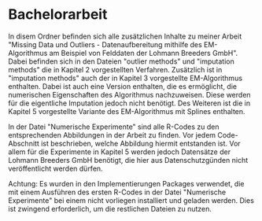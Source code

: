# Bachelorarbeit
In disem Ordner befinden sich alle zusätzlichen Inhalte zu meiner Arbeit "Missing Data und Outliers - Datenaufbereitung mithilfe des EM-Algorithmus am Beispiel von Felddaten der Lohmann Breeders GmbH".
Dabei befinden sich in den Dateien "outlier methods" und "imputation methods" die in Kapitel 2 vorgestellten Verfahren. Zusätzlich ist in "imputation methods" auch der in Kapitel 3 vorgestellte EM-Algorithmus enthalten. Dabei ist auch eine Version enthalten, die es ermöglicht, die numerischen Eigenschaften des Algorithmus nachzuweisen. Diese werden für die eigentliche Imputation jedoch nicht benötigt. Des Weiteren ist die in Kapitel 5 vorgestellte Variante des EM-Algorithmus mit Splines enthalten.

In der Datei "Numerische Experimente" sind alle R-Codes zu den entsprechenden Abbildungen in der Arbeit zu finden. Vor jedem Code-Abschnitt ist beschrieben, welche Abbildung hiermit entstanden ist. Vor allem für die Experimente in Kapitel 5 werden jedoch Datensätze der Lohmann Breeders GmbH benötigt, die hier aus Datenschutzgünden nicht veröffentlicht werden dürfen.

Achtung: Es wurden in den Implementierungen Packages verwendet, die mit einem Ausführen des ersten R-Codes in der Datei "Numerische Experimente" bei einem nicht vorliegen installiert und geladen werden. Dies ist zwingend erforderlich, um die restlichen Dateien zu nutzen.  
